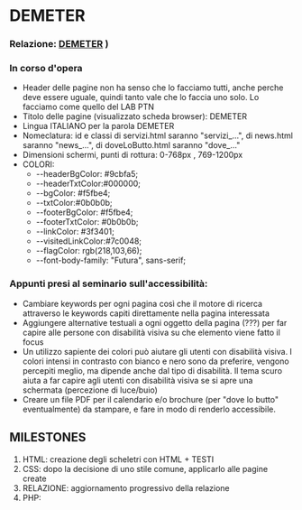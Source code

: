 # DEMETER

### Relazione: [DEMETER](https://docs.google.com/document/d/1VeiM7UjxuieDsXCvlyHot3A8Q-D6VrHWb0FopTJx--E/edit?usp=sharing) )


### In corso d'opera
* Header delle pagine non ha senso che lo facciamo tutti, anche perche deve essere uguale, quindi tanto vale che lo faccia uno solo. Lo facciamo come quello del LAB PTN
* Titolo delle pagine (visualizzato scheda browser): DEMETER  
* Lingua ITALIANO per la parola DEMETER
* Nomeclatura: id e classi di servizi.html saranno "servizi_...", di news.html saranno "news_...", di doveLoButto.html saranno "dove_..."
* Dimensioni schermi, punti di rottura: 0-768px , 769-1200px
* COLORI:
  * --headerBgColor: #9cbfa5;
  * --headerTxtColor:#000000;
  * --bgColor: #f5fbe4;
  * --txtColor:#0b0b0b; 
  * --footerBgColor: #f5fbe4;
  *  --footerTxtColor: #0b0b0b; 
  *  --linkColor: #3f3401;
  *  --visitedLinkColor:#7c0048;
  *  --flagColor: rgb(218,103,66);
  * --font-body-family: "Futura", sans-serif;

### Appunti presi al seminario sull'accessibilità:

- Cambiare keywords per ogni pagina così che il motore di ricerca attraverso le keywords capiti direttamente nella pagina interessata
- Aggiungere alternative testuali a ogni oggetto della pagina (???) per far capire alle persone con disabilità visiva su che elemento viene fatto il focus
- Un utilizzo sapiente dei colori può aiutare gli utenti con disabilità visiva. I colori intensi in contrasto con bianco e nero sono da preferire, vengono percepiti meglio, ma dipende anche dal tipo di disabilità. Il tema scuro aiuta a far capire agli utenti con disabilità visiva se si apre una schermata (percezione di luce/buio)
- Creare un file PDF per il calendario e/o brochure (per "dove lo butto" eventualmente) da stampare, e fare in modo di renderlo accessibile.

## MILESTONES
1. HTML: creazione degli scheletri con HTML + TESTI
2. CSS: dopo la decisione di uno stile comune, applicarlo alle pagine create
3. RELAZIONE: aggiornamento progressivo della relazione 
4. PHP: 

